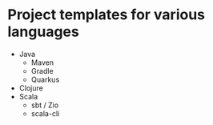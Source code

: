 # Project templates for various languages

* Java
  * Maven
  * Gradle
  * Quarkus
* Clojure
* Scala
  * sbt / Zio
  * scala-cli
